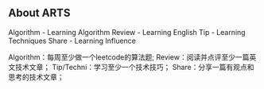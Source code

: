## About ARTS
Algorithm  - Learning Algorithm
Review  - Learning English
Tip - Learning Techniques
Share - Learning Influence

Algorithm：每周至少做一个leetcode的算法题; 
Review：阅读并点评至少一篇英文技术文章； 
Tip/Techni：学习至少一个技术技巧； 
Share：分享一篇有观点和思考的技术文章； 